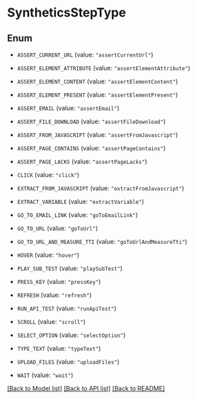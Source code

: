 # SyntheticsStepType

## Enum


* `ASSERT_CURRENT_URL` (value: `"assertCurrentUrl"`)

* `ASSERT_ELEMENT_ATTRIBUTE` (value: `"assertElementAttribute"`)

* `ASSERT_ELEMENT_CONTENT` (value: `"assertElementContent"`)

* `ASSERT_ELEMENT_PRESENT` (value: `"assertElementPresent"`)

* `ASSERT_EMAIL` (value: `"assertEmail"`)

* `ASSERT_FILE_DOWNLOAD` (value: `"assertFileDownload"`)

* `ASSERT_FROM_JAVASCRIPT` (value: `"assertFromJavascript"`)

* `ASSERT_PAGE_CONTAINS` (value: `"assertPageContains"`)

* `ASSERT_PAGE_LACKS` (value: `"assertPageLacks"`)

* `CLICK` (value: `"click"`)

* `EXTRACT_FROM_JAVASCRIPT` (value: `"extractFromJavascript"`)

* `EXTRACT_VARIABLE` (value: `"extractVariable"`)

* `GO_TO_EMAIL_LINK` (value: `"goToEmailLink"`)

* `GO_TO_URL` (value: `"goToUrl"`)

* `GO_TO_URL_AND_MEASURE_TTI` (value: `"goToUrlAndMeasureTti"`)

* `HOVER` (value: `"hover"`)

* `PLAY_SUB_TEST` (value: `"playSubTest"`)

* `PRESS_KEY` (value: `"pressKey"`)

* `REFRESH` (value: `"refresh"`)

* `RUN_API_TEST` (value: `"runApiTest"`)

* `SCROLL` (value: `"scroll"`)

* `SELECT_OPTION` (value: `"selectOption"`)

* `TYPE_TEXT` (value: `"typeText"`)

* `UPLOAD_FILES` (value: `"uploadFiles"`)

* `WAIT` (value: `"wait"`)


[[Back to Model list]](../README.md#documentation-for-models) [[Back to API list]](../README.md#documentation-for-api-endpoints) [[Back to README]](../README.md)


